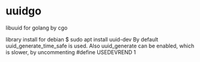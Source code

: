 # uuidgo
libuuid for golang by cgo

library install for debian
$ sudo apt install uuid-dev
By default uuid_generate_time_safe is used.
Also uuid_generate can be enabled, which is slower, by uncommenting #define USEDEVREND 1
